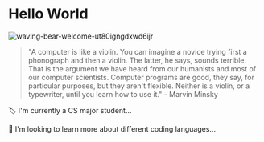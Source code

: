 # Hello World

![waving-bear-welcome-ut80igngdxwd6ijr](https://github.com/ambersliang/amberliang.github.io/assets/143481695/23113e04-4214-4823-bd57-d65193fcb768)

>"A computer is like a violin. You can imagine a novice trying first a phonograph and then a violin. The latter, he says, sounds terrible. That is the argument we have heard from our humanists and most of our computer scientists. Computer programs are good, they say, for particular purposes, but they aren't flexible. Neither is a violin, or a typewriter, until you learn how to use it." - Marvin Minsky

🏷️ I'm currently a CS major student...

📌 I'm looking to learn more about different coding languages...
